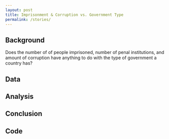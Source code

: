 ```yaml
---
layout: post
title: Imprisonment & Corruption vs. Government Type 
permalink: /stories/
---
```



## Background
Does the number of of people imprisoned, number of penal institutions, and amount of corruption have anything to do with the type of government a country has?


 


## Data

## Analysis

## Conclusion

## Code
 
